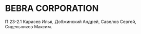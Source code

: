 # BEBRA CORPORATION




П 23-2.1
Карасев Илья, 
Добжинский Андрей,
Савелов Сергей,
Сидельников Максим.
